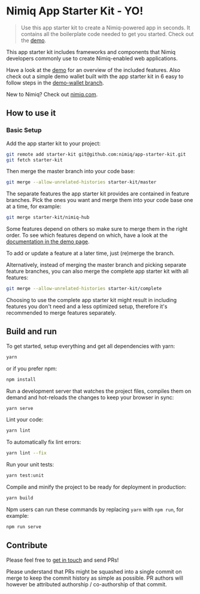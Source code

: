 # Nimiq App Starter Kit - YO!

> Use this app starter kit to create a Nimiq-powered app in seconds. It contains all the boilerplate code needed to get
you started. Check out the [demo](https://nimiq.github.io/app-starter-kit/).

This app starter kit includes frameworks and components that Nimiq developers commonly use to create Nimiq-enabled web
applications.

Have a look at the [demo](https://nimiq.github.io/app-starter-kit/) for an overview of the included features. Also check
out a simple demo wallet built with the app starter kit in 6 easy to follow steps in the
[demo-wallet branch](https://github.com/nimiq/app-starter-kit/commits/demo-wallet).

New to Nimiq? Check out [nimiq.com](https://nimiq.com).

## How to use it

### Basic Setup

Add the app starter kit to your project:
```bash
git remote add starter-kit git@github.com:nimiq/app-starter-kit.git
git fetch starter-kit
```

Then merge the master branch into your code base:
```bash
git merge --allow-unrelated-histories starter-kit/master
```

The separate features the app starter kit provides are contained in feature branches. Pick the ones you want and merge
them into your code base one at a time, for example:
```bash
git merge starter-kit/nimiq-hub
```

Some features depend on others so make sure to merge them in the right order. To see which features depend on which,
have a look at the [documentation in the demo page](https://nimiq.github.io/app-starter-kit/).

To add or update a feature at a later time, just (re)merge the branch.

Alternatively, instead of merging the master branch and picking separate feature branches, you can also merge the
complete app starter kit with all features:
```bash
git merge --allow-unrelated-histories starter-kit/complete
```

Choosing to use the complete app starter kit might result in including features you don't need and a less optimized
setup, therefore it's recommended to merge features separately.

## Build and run

To get started, setup everything and get all dependencies with yarn:

```bash
yarn
```

or if you prefer npm:

```bash
npm install
```

Run a development server that watches the project files,
compiles them on demand and hot-reloads the changes to keep your browser in sync:

```bash
yarn serve
```

Lint your code:

```bash
yarn lint
```

To automatically fix lint errors:

```bash
yarn lint --fix
```

Run your unit tests:

```bash
yarn test:unit
```

Compile and minify the project to be ready for deployment in production:

```bash
yarn build
```

Npm users can run these commands by replacing `yarn` with `npm run`, for example:
```bash
npm run serve
```

## Contribute

Please feel free to [get in touch](https://www.nimiq.com/community/) and send PRs!

Please understand that PRs might be squashed into a single commit on merge to keep the commit history as simple as
possible. PR authors will however be attributed authorship / co-authorship of that commit.
